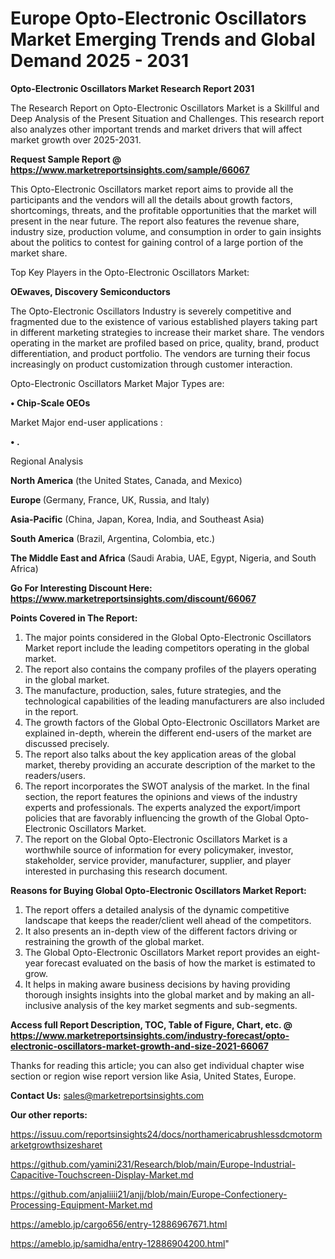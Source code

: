 # Europe Opto-Electronic Oscillators Market Emerging Trends and Global Demand 2025 - 2031

<strong>Opto-Electronic Oscillators Market Research Report 2031</strong>

The Research Report on Opto-Electronic Oscillators Market is a Skillful and Deep Analysis of the Present Situation and Challenges. This research report also analyzes other important trends and market drivers that will affect market growth over 2025-2031.

<strong>Request Sample Report @ <a href=https://www.marketreportsinsights.com/sample/66067>https://www.marketreportsinsights.com/sample/66067</a></strong>

This Opto-Electronic Oscillators market report aims to provide all the participants and the vendors will all the details about growth factors, shortcomings, threats, and the profitable opportunities that the market will present in the near future. The report also features the revenue share, industry size, production volume, and consumption in order to gain insights about the politics to contest for gaining control of a large portion of the market share.

Top Key Players in the Opto-Electronic Oscillators Market:

<strong>OEwaves, Discovery Semiconductors</strong>

The Opto-Electronic Oscillators Industry is severely competitive and fragmented due to the existence of various established players taking part in different marketing strategies to increase their market share. The vendors operating in the market are profiled based on price, quality, brand, product differentiation, and product portfolio. The vendors are turning their focus increasingly on product customization through customer interaction.

Opto-Electronic Oscillators Market Major Types are:

<strong>• Chip-Scale OEOs</strong>

Market Major end-user applications :

<strong>• .</strong>

Regional Analysis

</u><strong><b>North America</b></strong> (the United States, Canada, and Mexico)

<strong><b>Europe </b></strong>(Germany, France, UK, Russia, and Italy)

<strong><b>Asia-Pacific</b></strong> (China, Japan, Korea, India, and Southeast Asia)

<strong><b>South America</b></strong> (Brazil, Argentina, Colombia, etc.)

<strong><b>The Middle East and Africa</b></strong> (Saudi Arabia, UAE, Egypt, Nigeria, and South Africa)

<strong>Go For Interesting Discount Here: <a href=https://www.marketreportsinsights.com/discount/66067>https://www.marketreportsinsights.com/discount/66067</a></strong>

<strong>Points Covered in The Report:</strong>
<ol>
  <li>The major points considered in the Global Opto-Electronic Oscillators Market report include the leading competitors operating in the global market.</li>
  <li>The report also contains the company profiles of the players operating in the global market.</li>
  <li>The manufacture, production, sales, future strategies, and the technological capabilities of the leading manufacturers are also included in the report.</li>
  <li>The growth factors of the Global Opto-Electronic Oscillators Market are explained in-depth, wherein the different end-users of the market are discussed precisely.</li>
  <li>The report also talks about the key application areas of the global market, thereby providing an accurate description of the market to the readers/users.</li>
  <li>The report incorporates the SWOT analysis of the market. In the final section, the report features the opinions and views of the industry experts and professionals. The experts analyzed the export/import policies that are favorably influencing the growth of the Global Opto-Electronic Oscillators Market.</li>
  <li>The report on the Global Opto-Electronic Oscillators Market is a worthwhile source of information for every policymaker, investor, stakeholder, service provider, manufacturer, supplier, and player interested in purchasing this research document.</li>
</ol>
<strong>Reasons for Buying Global Opto-Electronic Oscillators Market Report:</strong>

<ol>
  <li>The report offers a detailed analysis of the dynamic competitive landscape that keeps the reader/client well ahead of the competitors.</li>
  <li>It also presents an in-depth view of the different factors driving or restraining the growth of the global market.</li>
  <li>The Global Opto-Electronic Oscillators Market report provides an eight-year forecast evaluated on the basis of how the market is estimated to grow.</li>
  <li>It helps in making aware business decisions by having providing thorough insights insights into the global market and by making an all-inclusive analysis of the key market segments and sub-segments.</li>
</ol>
<strong>Access full Report Description, TOC, Table of Figure, Chart, etc. @ <a href=https://www.marketreportsinsights.com/industry-forecast/opto-electronic-oscillators-market-growth-and-size-2021-66067>https://www.marketreportsinsights.com/industry-forecast/opto-electronic-oscillators-market-growth-and-size-2021-66067</a></strong>


Thanks for reading this article; you can also get individual chapter wise section or region wise report version like Asia, United States, Europe.

<strong>Contact Us:</strong>
sales@marketreportsinsights.com

<strong>Our other reports:</strong>

<a href=https://issuu.com/reportsinsights24/docs/northamericabrushlessdcmotormarketgrowthsizesharet>https://issuu.com/reportsinsights24/docs/northamericabrushlessdcmotormarketgrowthsizesharet</a>

<a href=https://github.com/yamini231/Research/blob/main/Europe-Industrial-Capacitive-Touchscreen-Display-Market.md>https://github.com/yamini231/Research/blob/main/Europe-Industrial-Capacitive-Touchscreen-Display-Market.md</a>

<a href=https://github.com/anjaliiii21/anjj/blob/main/Europe-Confectionery-Processing-Equipment-Market.md>https://github.com/anjaliiii21/anjj/blob/main/Europe-Confectionery-Processing-Equipment-Market.md</a>

<a href=https://ameblo.jp/cargo656/entry-12886967671.html>https://ameblo.jp/cargo656/entry-12886967671.html</a>

<a href=https://ameblo.jp/samidha/entry-12886904200.html>https://ameblo.jp/samidha/entry-12886904200.html</a>"
